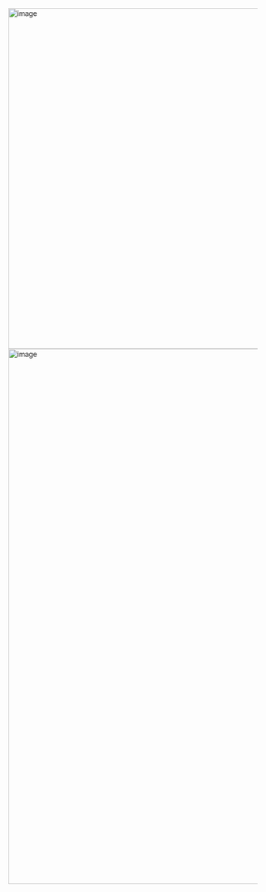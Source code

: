 <img width="1919" height="687" alt="image" src="https://github.com/user-attachments/assets/f166e4c7-01f2-407e-9d88-80307b226a70" />
<img width="1919" height="1079" alt="image" src="https://github.com/user-attachments/assets/06ef8399-41df-4e01-a022-981708ac895d" />
